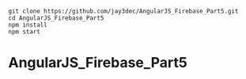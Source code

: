 ```
git clone https://github.com/jay3dec/AngularJS_Firebase_Part5.git
cd AngularJS_Firebase_Part5
npm install
npm start
```
# AngularJS_Firebase_Part5
